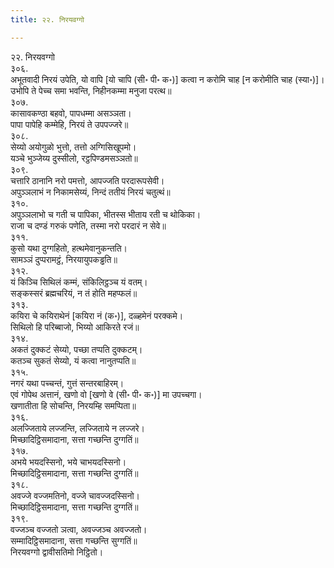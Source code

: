 ```yaml
---
title: २२. निरयवग्गो

---
```

२२. निरयवग्गो  
३०६.  
अभूतवादी निरयं उपेति, यो वापि [यो चापि (सी॰ पी॰ क॰)] कत्वा न करोमि चाह [न करोमीति चाह (स्या॰)]।  
उभोपि ते पेच्च समा भवन्ति, निहीनकम्मा मनुजा परत्थ॥  
३०७.  
कासावकण्ठा बहवो, पापधम्मा असञ्ञता।  
पापा पापेहि कम्मेहि, निरयं ते उपपज्जरे॥  
३०८.  
सेय्यो अयोगुळो भुत्तो, तत्तो अग्गिसिखूपमो।  
यञ्चे भुञ्जेय्य दुस्सीलो, रट्ठपिण्डमसञ्ञतो॥  
३०९.  
चत्तारि ठानानि नरो पमत्तो, आपज्जति परदारूपसेवी।  
अपुञ्ञलाभं न निकामसेय्यं, निन्दं ततीयं निरयं चतुत्थं॥  
३१०.  
अपुञ्ञलाभो च गती च पापिका, भीतस्स भीताय रती च थोकिका।  
राजा च दण्डं गरुकं पणेति, तस्मा नरो परदारं न सेवे॥  
३११.  
कुसो यथा दुग्गहितो, हत्थमेवानुकन्तति।  
सामञ्ञं दुप्परामट्ठं, निरयायुपकड्ढति॥  
३१२.  
यं किञ्चि सिथिलं कम्मं, संकिलिट्ठञ्च यं वतम्।  
सङ्कस्सरं ब्रह्मचरियं, न तं होति महप्फलं॥  
३१३.  
कयिरा चे कयिराथेनं [कयिरा नं (क॰)], दळ्हमेनं परक्कमे।  
सिथिलो हि परिब्बाजो, भिय्यो आकिरते रजं॥  
३१४.  
अकतं दुक्कटं सेय्यो, पच्छा तप्पति दुक्कटम्।  
कतञ्च सुकतं सेय्यो, यं कत्वा नानुतप्पति॥  
३१५.  
नगरं यथा पच्चन्तं, गुत्तं सन्तरबाहिरम्।  
एवं गोपेथ अत्तानं, खणो वो [खणो वे (सी॰ पी॰ क॰)] मा उपच्चगा।  
खणातीता हि सोचन्ति, निरयम्हि समप्पिता॥  
३१६.  
अलज्जिताये लज्जन्ति, लज्जिताये न लज्जरे।  
मिच्छादिट्ठिसमादाना, सत्ता गच्छन्ति दुग्गतिं॥  
३१७.  
अभये भयदस्सिनो, भये चाभयदस्सिनो।  
मिच्छादिट्ठिसमादाना, सत्ता गच्छन्ति दुग्गतिं॥  
३१८.  
अवज्जे वज्जमतिनो, वज्जे चावज्जदस्सिनो।  
मिच्छादिट्ठिसमादाना, सत्ता गच्छन्ति दुग्गतिं॥  
३१९.  
वज्जञ्च वज्जतो ञत्वा, अवज्जञ्च अवज्जतो।  
सम्मादिट्ठिसमादाना, सत्ता गच्छन्ति सुग्गतिं॥  
निरयवग्गो द्वावीसतिमो निट्ठितो।  